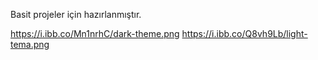Basit projeler için hazırlanmıştır.

https://i.ibb.co/Mn1nrhC/dark-theme.png
https://i.ibb.co/Q8vh9Lb/light-tema.png